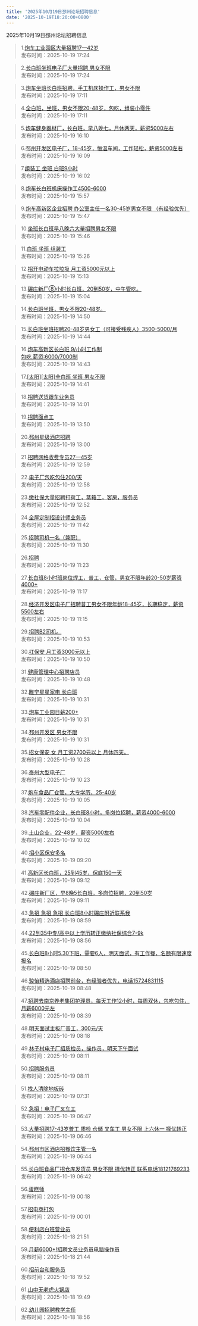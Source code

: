 ```yaml
---
title: '2025年10月19日邳州论坛招聘信息'
date: '2025-10-19T18:20:00+0800'
---
```

2025年10月19日邳州论坛招聘信息
<!--more-->
>1.[炮车工业园区大量招聘17—42岁](https://www.pzzc.net/forum.php?mod=viewthread&tid=10554040)<br>
>发布时间：2025-10-19 17:24

>2.[长白班坐班电子厂大量招聘 男女不限](https://www.pzzc.net/forum.php?mod=viewthread&tid=10554039)<br>
>发布时间：2025-10-19 17:24

>3.[炮车坐班长白班招聘，手工机床操作工，男女不限](https://www.pzzc.net/forum.php?mod=viewthread&tid=10554036)<br>
>发布时间：2025-10-19 17:11

>4.[全白班，坐班，男女不限20-48岁，包吃，组装小零件](https://www.pzzc.net/forum.php?mod=viewthread&tid=10554035)<br>
>发布时间：2025-10-19 17:11

>5.[炮车健身器材厂，长白班，早八晚七，月休两天，薪资5000左右](https://www.pzzc.net/forum.php?mod=viewthread&tid=10554022)<br>
>发布时间：2025-10-19 16:10

>6.[邳州开发区电子厂，18-45岁，恒温车间，工作轻松，薪资5000左右](https://www.pzzc.net/forum.php?mod=viewthread&tid=10554021)<br>
>发布时间：2025-10-19 16:09

>7.[组装工 坐班 白班9小时](https://www.pzzc.net/forum.php?mod=viewthread&tid=10554018)<br>
>发布时间：2025-10-19 16:02

>8.[炮车长白班机床操作工4500-6000](https://www.pzzc.net/forum.php?mod=viewthread&tid=10554017)<br>
>发布时间：2025-10-19 15:57

>9.[炮车高新区企业招聘 办公室主任一名30-45岁男女不限  （有经验优先）](https://www.pzzc.net/forum.php?mod=viewthread&tid=10554013)<br>
>发布时间：2025-10-19 15:47

>10.[坐班长白班早八晚六大量招聘男女不限](https://www.pzzc.net/forum.php?mod=viewthread&tid=10554012)<br>
>发布时间：2025-10-19 15:46

>11.[白班 坐班 组装工](https://www.pzzc.net/forum.php?mod=viewthread&tid=10554010)<br>
>发布时间：2025-10-19 15:26

>12.[招开电动车拉垃圾   月工资5000元以上](https://www.pzzc.net/forum.php?mod=viewthread&tid=10554007)<br>
>发布时间：2025-10-19 15:13

>13.[碾庄新厂⑧小时长白班，20到50岁，中午管吃。](https://www.pzzc.net/forum.php?mod=viewthread&tid=10554006)<br>
>发布时间：2025-10-19 15:04

>14.[长白班坐班，男女不限20-48岁。](https://www.pzzc.net/forum.php?mod=viewthread&tid=10554004)<br>
>发布时间：2025-10-19 14:50

>15.[长白班坐班招聘20-48岁男女工（可接受残疾人）3500-5000/月](https://www.pzzc.net/forum.php?mod=viewthread&tid=10554003)<br>
>发布时间：2025-10-19 14:44

>16.[炮车高新区长白班 9/小时工作制  
包吃  薪资:6000/7000制](https://www.pzzc.net/forum.php?mod=viewthread&tid=10554002)<br>
>发布时间：2025-10-19 14:43

>17.[[太阳][太阳]全白班 坐班  男女不限](https://www.pzzc.net/forum.php?mod=viewthread&tid=10554001)<br>
>发布时间：2025-10-19 14:41

>18.[招聘送货跟车业务员](https://www.pzzc.net/forum.php?mod=viewthread&tid=10553999)<br>
>发布时间：2025-10-19 14:01

>19.[招聘面点工](https://www.pzzc.net/forum.php?mod=viewthread&tid=10553998)<br>
>发布时间：2025-10-19 13:50

>20.[邳州星级酒店招聘](https://www.pzzc.net/forum.php?mod=viewthread&tid=10553991)<br>
>发布时间：2025-10-19 13:00

>21.[招聘网格收费专员27—45岁](https://www.pzzc.net/forum.php?mod=viewthread&tid=10553990)<br>
>发布时间：2025-10-19 12:59

>22.[电子厂包吃包住200/天](https://www.pzzc.net/forum.php?mod=viewthread&tid=10553989)<br>
>发布时间：2025-10-19 12:58

>23.[缴社保大量招聘打荷工，蒸箱工，客房，服务员](https://www.pzzc.net/forum.php?mod=viewthread&tid=10553988)<br>
>发布时间：2025-10-19 12:52

>24.[全屋定制招设计师业务员](https://www.pzzc.net/forum.php?mod=viewthread&tid=10553984)<br>
>发布时间：2025-10-19 11:42

>25.[招聘司机一名（兼职）](https://www.pzzc.net/forum.php?mod=viewthread&tid=10553982)<br>
>发布时间：2025-10-19 11:30

>26.[招聘](https://www.pzzc.net/forum.php?mod=viewthread&tid=10553980)<br>
>发布时间：2025-10-19 11:23

>27.[长白班8小时班岗位焊工，普工，仓管，男女不限年龄20-50岁薪资4000+](https://www.pzzc.net/forum.php?mod=viewthread&tid=10553977)<br>
>发布时间：2025-10-19 11:17

>28.[经济开发区电子厂招聘普工男女不限年龄18-45岁，长期稳定，薪资5500左右](https://www.pzzc.net/forum.php?mod=viewthread&tid=10553976)<br>
>发布时间：2025-10-19 11:15

>29.[招聘B2司机。](https://www.pzzc.net/forum.php?mod=viewthread&tid=10553975)<br>
>发布时间：2025-10-19 10:53

>30.[扛保安    月工资3000元以上](https://www.pzzc.net/forum.php?mod=viewthread&tid=10553974)<br>
>发布时间：2025-10-19 10:50

>31.[健康管理中心招聘店员](https://www.pzzc.net/forum.php?mod=viewthread&tid=10553973)<br>
>发布时间：2025-10-19 10:48

>32.[睢宁星星家电 长白班](https://www.pzzc.net/forum.php?mod=viewthread&tid=10553969)<br>
>发布时间：2025-10-19 10:31

>33.[炮车工业园日薪200+](https://www.pzzc.net/forum.php?mod=viewthread&tid=10553967)<br>
>发布时间：2025-10-19 10:31

>34.[邳州开发区 男女不限](https://www.pzzc.net/forum.php?mod=viewthread&tid=10553965)<br>
>发布时间：2025-10-19 10:31

>35.[招女保安   女   月工资2700元以上  月休四天。](https://www.pzzc.net/forum.php?mod=viewthread&tid=10553964)<br>
>发布时间：2025-10-19 10:28

>36.[泰州大型电子厂](https://www.pzzc.net/forum.php?mod=viewthread&tid=10553962)<br>
>发布时间：2025-10-19 10:23

>37.[炮车食品厂仓管，大专学历，25-40岁](https://www.pzzc.net/forum.php?mod=viewthread&tid=10553957)<br>
>发布时间：2025-10-19 10:05

>38.[汽车零配件企业，长白班8小时，多岗位招聘，薪资4000-6000](https://www.pzzc.net/forum.php?mod=viewthread&tid=10553956)<br>
>发布时间：2025-10-19 10:04

>39.[土山企业，22-48岁，薪资5000左右](https://www.pzzc.net/forum.php?mod=viewthread&tid=10553955)<br>
>发布时间：2025-10-19 10:02

>40.[招小区保安多名](https://www.pzzc.net/forum.php?mod=viewthread&tid=10553948)<br>
>发布时间：2025-10-19 09:20

>41.[高新区长白班，25到45岁，保底150一天](https://www.pzzc.net/forum.php?mod=viewthread&tid=10553947)<br>
>发布时间：2025-10-19 09:12

>42.[碾庄新厂区，早8晚5长白班，多岗位招聘，20到50岁](https://www.pzzc.net/forum.php?mod=viewthread&tid=10553946)<br>
>发布时间：2025-10-19 09:11

>43.[急招 急招 急招 长白班8小时碾庄附近联系我](https://www.pzzc.net/forum.php?mod=viewthread&tid=10553944)<br>
>发布时间：2025-10-19 08:59

>44.[22到35中专/高中以上学历转正缴纳社保综合7-9k](https://www.pzzc.net/forum.php?mod=viewthread&tid=10553943)<br>
>发布时间：2025-10-19 08:56

>45.[长白班8小时5.30下班，需要6人，明天面试，有工作餐，名额有限速度报名](https://www.pzzc.net/forum.php?mod=viewthread&tid=10553940)<br>
>发布时间：2025-10-19 08:50

>46.[骏怡精选酒店招聘前台，有经验者优先，电话15724831115](https://www.pzzc.net/forum.php?mod=viewthread&tid=10553938)<br>
>发布时间：2025-10-19 08:48

>47.[招聘去南京养老集团护理员，每天工作12小时，每周双休，包吃包住，月薪6000元左](https://www.pzzc.net/forum.php?mod=viewthread&tid=10553935)<br>
>发布时间：2025-10-19 08:39

>48.[明天面试主板厂普工，300元/天](https://www.pzzc.net/forum.php?mod=viewthread&tid=10553933)<br>
>发布时间：2025-10-19 08:18

>49.[林子村电子厂招质检员，操作员，明天下午面试](https://www.pzzc.net/forum.php?mod=viewthread&tid=10553932)<br>
>发布时间：2025-10-19 08:11

>50.[招聘服务员](https://www.pzzc.net/forum.php?mod=viewthread&tid=10553930)<br>
>发布时间：2025-10-19 08:11

>51.[找人清除地板砖](https://www.pzzc.net/forum.php?mod=viewthread&tid=10553928)<br>
>发布时间：2025-10-19 07:31

>52.[急招！电子厂叉车工](https://www.pzzc.net/forum.php?mod=viewthread&tid=10553925)<br>
>发布时间：2025-10-19 06:47

>53.[大量招聘17-43岁普工 质检 仓储 叉车工 男女不限 上六休一 择优转正](https://www.pzzc.net/forum.php?mod=viewthread&tid=10553924)<br>
>发布时间：2025-10-19 06:46

>54.[邳州市区酒店招餐饮主管一名](https://www.pzzc.net/forum.php?mod=viewthread&tid=10553922)<br>
>发布时间：2025-10-19 06:44

>55.[长白班食品厂招仓库发货员 男女不限  择优转正
联系电话18121769233](https://www.pzzc.net/forum.php?mod=viewthread&tid=10553921)<br>
>发布时间：2025-10-19 06:42

>56.[蛋糕师](https://www.pzzc.net/forum.php?mod=viewthread&tid=10553906)<br>
>发布时间：2025-10-19 00:18

>57.[招电商打包](https://www.pzzc.net/forum.php?mod=viewthread&tid=10553905)<br>
>发布时间：2025-10-19 00:01

>58.[便利店白班营业员](https://www.pzzc.net/forum.php?mod=viewthread&tid=10553897)<br>
>发布时间：2025-10-18 21:51

>59.[月薪6000+!招聘文员业务员电脑操作员](https://www.pzzc.net/forum.php?mod=viewthread&tid=10553896)<br>
>发布时间：2025-10-18 21:44

>60.[招前台和服务员](https://www.pzzc.net/forum.php?mod=viewthread&tid=10553880)<br>
>发布时间：2025-10-18 19:52

>61.[山中无老虎火锅店](https://www.pzzc.net/forum.php?mod=viewthread&tid=10553879)<br>
>发布时间：2025-10-18 19:49

>62.[幼儿园招聘教学主任](https://www.pzzc.net/forum.php?mod=viewthread&tid=10553876)<br>
>发布时间：2025-10-18 18:56

